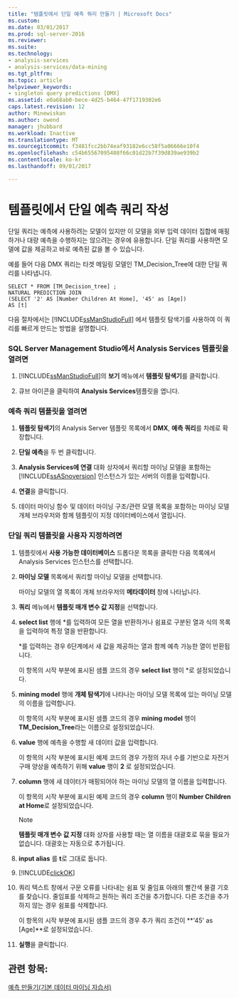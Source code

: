 ```yaml
---
title: "템플릿에서 단일 예측 쿼리 만들기 | Microsoft Docs"
ms.custom: 
ms.date: 03/01/2017
ms.prod: sql-server-2016
ms.reviewer: 
ms.suite: 
ms.technology:
- analysis-services
- analysis-services/data-mining
ms.tgt_pltfrm: 
ms.topic: article
helpviewer_keywords:
- singleton query predictions [DMX]
ms.assetid: e0a68ab0-bece-4d25-b464-47f1719302e6
caps.latest.revision: 12
author: Minewiskan
ms.author: owend
manager: jhubbard
ms.workload: Inactive
ms.translationtype: MT
ms.sourcegitcommit: f3481fcc2bb74eaf93182e6cc58f5a06666e10f4
ms.openlocfilehash: c54b65567095408f66c01d22b7f39d839ae939b2
ms.contentlocale: ko-kr
ms.lasthandoff: 09/01/2017

---
```

# <a name="create-a-singleton-prediction-query-from-a-template"></a>템플릿에서 단일 예측 쿼리 작성
  단일 쿼리는 예측에 사용하려는 모델이 있지만 이 모델을 외부 입력 데이터 집합에 매핑하거나 대량 예측을 수행하지는 않으려는 경우에 유용합니다. 단일 쿼리를 사용하면 모델에 값을 제공하고 바로 예측된 값을 볼 수 있습니다.  
  
 예를 들어 다음 DMX 쿼리는 타겟 메일링 모델인 TM_Decision_Tree에 대한 단일 쿼리를 나타냅니다.  
  
```  
SELECT * FROM [TM_Decision_tree] ;  
NATURAL PREDICTION JOIN  
(SELECT '2' AS [Number Children At Home], '45' as [Age])  
AS [t]  
```  
  
 다음 절차에서는 [!INCLUDE[ssManStudioFull](../../includes/ssmanstudiofull-md.md)] 에서 템플릿 탐색기를 사용하여 이 쿼리를 빠르게 만드는 방법을 설명합니다.  
  
### <a name="to-open-the-analysis-services-templates-in-sql-server-management-studio"></a>SQL Server Management Studio에서 Analysis Services 템플릿을 열려면  
  
1.  [!INCLUDE[ssManStudioFull](../../includes/ssmanstudiofull-md.md)]의 **보기** 메뉴에서 **템플릿 탐색기**를 클릭합니다.  
  
2.  큐브 아이콘을 클릭하여 **Analysis Services**템플릿을 엽니다.  
  
### <a name="to-open-a-prediction-query-template"></a>예측 쿼리 템플릿을 열려면  
  
1.  **템플릿 탐색기**의 Analysis Server 템플릿 목록에서 **DMX**, **예측 쿼리**를 차례로 확장합니다.  
  
2.  **단일 예측**을 두 번 클릭합니다.  
  
3.  **Analysis Services에 연결** 대화 상자에서 쿼리할 마이닝 모델을 포함하는 [!INCLUDE[ssASnoversion](../../includes/ssasnoversion-md.md)] 인스턴스가 있는 서버의 이름을 입력합니다.  
  
4.  **연결**을 클릭합니다.  
  
5.  데이터 마이닝 함수 및 데이터 마이닝 구조/관련 모델 목록을 포함하는 마이닝 모델 개체 브라우저와 함께 템플릿이 지정 데이터베이스에서 열립니다.  
  
### <a name="to-customize-the-singleton-query-template"></a>단일 쿼리 템플릿을 사용자 지정하려면  
  
1.  템플릿에서 **사용 가능한 데이터베이스** 드롭다운 목록을 클릭한 다음 목록에서 Analysis Services 인스턴스를 선택합니다.  
  
2.  **마이닝 모델** 목록에서 쿼리할 마이닝 모델을 선택합니다.  
  
     마이닝 모델의 열 목록이 개체 브라우저의 **메타데이터** 창에 나타납니다.  
  
3.  **쿼리** 메뉴에서 **템플릿 매개 변수 값 지정**을 선택합니다.  
  
4.  **select list** 행에 *를 입력하여 모든 열을 반환하거나 쉼표로 구분된 열과 식의 목록을 입력하여 특정 열을 반환합니다.  
  
     *를 입력하는 경우 6단계에서 새 값을 제공하는 열과 함께 예측 가능한 열이 반환됩니다.  
  
     이 항목의 시작 부분에 표시된 샘플 코드의 경우 **select list** 행이 *로 설정되었습니다.  
  
5.  **mining model** 행에 **개체 탐색기**에 나타나는 마이닝 모델 목록에 있는 마이닝 모델의 이름을 입력합니다.  
  
     이 항목의 시작 부분에 표시된 샘플 코드의 경우 **mining model** 행이 **TM_Decision_Tree**라는 이름으로 설정되었습니다.  
  
6.  **value** 행에 예측을 수행할 새 데이터 값을 입력합니다.  
  
     이 항목의 시작 부분에 표시된 예제 코드의 경우 가정의 자녀 수를 기반으로 자전거 구매 양상을 예측하기 위해 **value** 행이 **2** 로 설정되었습니다.  
  
7.  **column** 행에 새 데이터가 매핑되어야 하는 마이닝 모델의 열 이름을 입력합니다.  
  
     이 항목의 시작 부분에 표시된 예제 코드의 경우 **column** 행이 **Number Children at Home**로 설정되었습니다.  
  
    > [!NOTE]  
    >  **템플릿 매개 변수 값 지정** 대화 상자를 사용할 때는 열 이름을 대괄호로 묶을 필요가 없습니다. 대괄호는 자동으로 추가됩니다.  
  
8.  **input alias** 를 **t**로 그대로 둡니다.  
  
9. [!INCLUDE[clickOK](../../includes/clickok-md.md)]  
  
10. 쿼리 텍스트 창에서 구문 오류를 나타내는 쉼표 및 줄임표 아래의 빨간색 물결 기호를 찾습니다. 줄임표를 삭제하고 원하는 쿼리 조건을 추가합니다. 다른 조건을 추가하지 않는 경우 쉼표를 삭제합니다.  
  
     이 항목의 시작 부분에 표시된 샘플 코드의 경우 추가 쿼리 조건이 **'45' as [Age]**로 설정되었습니다.  
  
11. **실행**을 클릭합니다.  
  
## <a name="see-also"></a>관련 항목:  
 [예측 만들기&#40;기본 데이터 마이닝 자습서&#41;](http://msdn.microsoft.com/library/a8410ed2-bb98-4d51-a9eb-b239be1201c2)  
  
  

